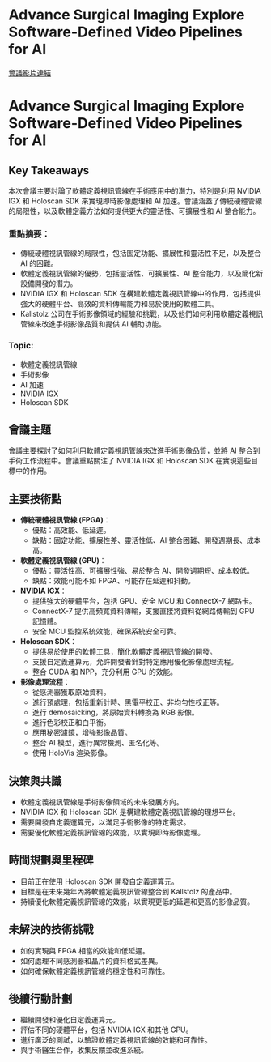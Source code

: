 # Advance Surgical Imaging Explore Software-Defined Video Pipelines for AI
[會議影片連結](https://www.nvidia.com/gtc/session-catalog/?search=Advance%20Surgical%20Imaging%20Explore%20Software-Defined%20Video%20Pipelines%20for%20AI&search=Advance+Surgical+Imaging+Explore+Software-Defined+Video+Pipelines+for+AI&tab.catalogallsessionstab=16566177511100015Kus#/session/1737533643034001cttG)
# Advance Surgical Imaging Explore Software-Defined Video Pipelines for AI

## Key Takeaways
本次會議主要討論了軟體定義視訊管線在手術應用中的潛力，特別是利用 NVIDIA IGX 和 Holoscan SDK 來實現即時影像處理和 AI 加速。會議涵蓋了傳統硬體管線的局限性，以及軟體定義方法如何提供更大的靈活性、可擴展性和 AI 整合能力。

### 重點摘要：
*   傳統硬體視訊管線的局限性，包括固定功能、擴展性和靈活性不足，以及整合 AI 的困難。
*   軟體定義視訊管線的優勢，包括靈活性、可擴展性、AI 整合能力，以及簡化新設備開發的潛力。
*   NVIDIA IGX 和 Holoscan SDK 在構建軟體定義視訊管線中的作用，包括提供強大的硬體平台、高效的資料傳輸能力和易於使用的軟體工具。
*   Kallstolz 公司在手術影像領域的經驗和挑戰，以及他們如何利用軟體定義視訊管線來改進手術影像品質和提供 AI 輔助功能。

### Topic:
*   軟體定義視訊管線
*   手術影像
*   AI 加速
*   NVIDIA IGX
*   Holoscan SDK

## 會議主題
會議主要探討了如何利用軟體定義視訊管線來改進手術影像品質，並將 AI 整合到手術工作流程中。會議重點關注了 NVIDIA IGX 和 Holoscan SDK 在實現這些目標中的作用。

## 主要技術點
*   **傳統硬體視訊管線 (FPGA)**：
    *   優點：高效能、低延遲。
    *   缺點：固定功能、擴展性差、靈活性低、AI 整合困難、開發週期長、成本高。
*   **軟體定義視訊管線 (GPU)**：
    *   優點：靈活性高、可擴展性強、易於整合 AI、開發週期短、成本較低。
    *   缺點：效能可能不如 FPGA、可能存在延遲和抖動。
*   **NVIDIA IGX**：
    *   提供強大的硬體平台，包括 GPU、安全 MCU 和 ConnectX-7 網路卡。
    *   ConnectX-7 提供高頻寬資料傳輸，支援直接將資料從網路傳輸到 GPU 記憶體。
    *   安全 MCU 監控系統效能，確保系統安全可靠。
*   **Holoscan SDK**：
    *   提供易於使用的軟體工具，簡化軟體定義視訊管線的開發。
    *   支援自定義運算元，允許開發者針對特定應用優化影像處理流程。
    *   整合 CUDA 和 NPP，充分利用 GPU 的效能。
*   **影像處理流程**：
    *   從感測器獲取原始資料。
    *   進行預處理，包括重新計時、黑電平校正、非均勻性校正等。
    *   進行 demosaicking，將原始資料轉換為 RGB 影像。
    *   進行色彩校正和白平衡。
    *   應用秘密濾鏡，增強影像品質。
    *   整合 AI 模型，進行異常檢測、匿名化等。
    *   使用 HoloVis 渲染影像。

## 決策與共識
*   軟體定義視訊管線是手術影像領域的未來發展方向。
*   NVIDIA IGX 和 Holoscan SDK 是構建軟體定義視訊管線的理想平台。
*   需要開發自定義運算元，以滿足手術影像的特定需求。
*   需要優化軟體定義視訊管線的效能，以實現即時影像處理。

## 時間規劃與里程碑
*   目前正在使用 Holoscan SDK 開發自定義運算元。
*   目標是在未來幾年內將軟體定義視訊管線整合到 Kallstolz 的產品中。
*   持續優化軟體定義視訊管線的效能，以實現更低的延遲和更高的影像品質。

## 未解決的技術挑戰
*   如何實現與 FPGA 相當的效能和低延遲。
*   如何處理不同感測器和晶片的資料格式差異。
*   如何確保軟體定義視訊管線的穩定性和可靠性。

## 後續行動計劃
*   繼續開發和優化自定義運算元。
*   評估不同的硬體平台，包括 NVIDIA IGX 和其他 GPU。
*   進行廣泛的測試，以驗證軟體定義視訊管線的效能和可靠性。
*   與手術醫生合作，收集反饋並改進系統。
